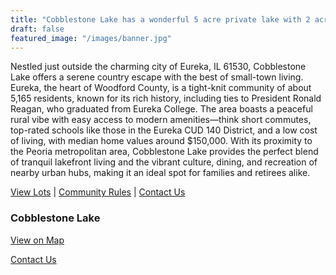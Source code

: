 ```yaml
---
title: "Cobblestone Lake has a wonderful 5 acre private lake with 2 acre lots for sale."
draft: false
featured_image: "/images/banner.jpg"
---
```


Nestled just outside the charming city of Eureka, IL 61530, Cobblestone Lake offers a serene country escape with the best of small-town living. Eureka, the heart of Woodford County, is a tight-knit community of about 5,165 residents, known for its rich history, including ties to President Ronald Reagan, who graduated from Eureka College. The area boasts a peaceful rural vibe with easy access to modern amenities—think short commutes, top-rated schools like those in the Eureka CUD 140 District, and a low cost of living, with median home values around $150,000. With its proximity to the Peoria metropolitan area, Cobblestone Lake provides the perfect blend of tranquil lakefront living and the vibrant culture, dining, and recreation of nearby urban hubs, making it an ideal spot for families and retirees alike.

[View Lots](/lot-pricing/) | [Community Rules](/covenants-and-plat/) | [Contact Us](/contact-us/)

### Cobblestone Lake
[View on Map](https://maps.app.goo.gl/QrpyWdtEJ7ewmis1A)

[Contact Us](mailto:dies@darrelldies.com) 